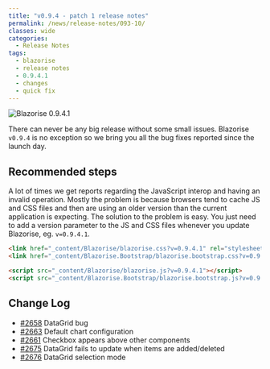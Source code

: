 ```yaml
---
title: "v0.9.4 - patch 1 release notes"
permalink: /news/release-notes/093-10/
classes: wide
categories:
  - Release Notes
tags:
  - blazorise
  - release notes
  - 0.9.4.1
  - changes
  - quick fix
---
```


<img src="/assets/images/news/094/v094-1.png" alt="Blazorise 0.9.4.1" />

There can never be any big release without some small issues. Blazorise `v0.9.4` is no exception so we bring you all the bug fixes reported since the launch day.

## Recommended steps

A lot of times we get reports regarding the JavaScript interop and having an invalid operation. Mostly the problem is because browsers tend to cache JS and CSS files and then are using an older version than the current application is expecting. The solution to the problem is easy. You just need to add a version parameter to the JS and CSS files whenever you update Blazorise, eg. `v=0.9.4.1`.

```html
<link href="_content/Blazorise/blazorise.css?v=0.9.4.1" rel="stylesheet" />
<link href="_content/Blazorise.Bootstrap/blazorise.bootstrap.css?v=0.9.4.1" rel="stylesheet" />

<script src="_content/Blazorise/blazorise.js?v=0.9.4.1"></script>
<script src="_content/Blazorise.Bootstrap/blazorise.bootstrap.js?v=0.9.4.1"></script>
```

## Change Log

- [#2658](https://github.com/Megabit/Blazorise/issues/2658) DataGrid bug
- [#2663](https://github.com/Megabit/Blazorise/issues/2663) Default chart configuration
- [#2661](https://github.com/Megabit/Blazorise/issues/2661) Checkbox appears above other components
- [#2675](https://github.com/Megabit/Blazorise/issues/2675) DataGrid fails to update when items are added/deleted
- [#2676](https://github.com/Megabit/Blazorise/issues/2676) DataGrid selection mode